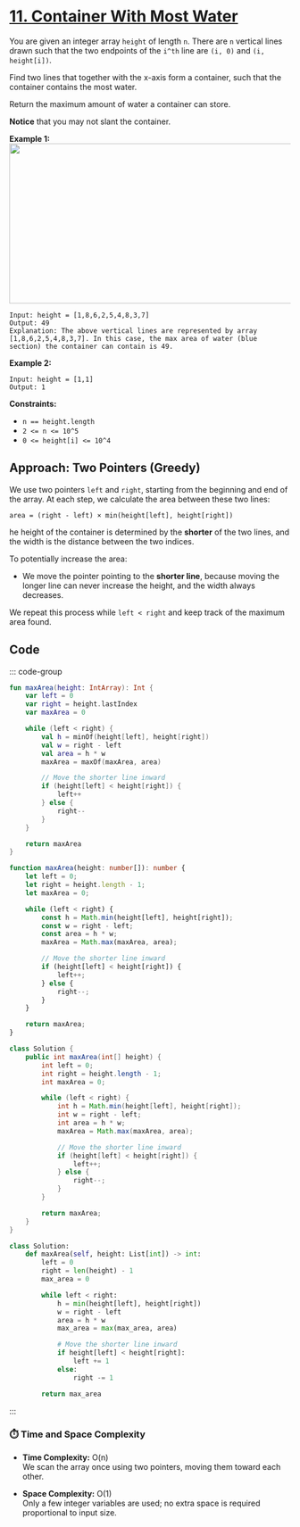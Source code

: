 # [11. Container With Most Water](https://leetcode.com/problems/container-with-most-water/description/?envType=study-plan-v2&envId=top-interview-150)

You are given an integer array <code>height</code> of length <code>n</code>. There are <code>n</code> vertical lines drawn such that the two endpoints of the <code>i^th</code> line are <code>(i, 0)</code> and <code>(i, height[i])</code>.

Find two lines that together with the x-axis form a container, such that the container contains the most water.

Return the maximum amount of water a container can store.

**Notice**  that you may not slant the container.

**Example 1:** 
<img alt="" src="https://s3-lc-upload.s3.amazonaws.com/uploads/2018/07/17/question_11.jpg" style="width: 600px; height: 287px;">

```
Input: height = [1,8,6,2,5,4,8,3,7]
Output: 49
Explanation: The above vertical lines are represented by array [1,8,6,2,5,4,8,3,7]. In this case, the max area of water (blue section) the container can contain is 49.
```

**Example 2:** 

```
Input: height = [1,1]
Output: 1
```

**Constraints:** 

- <code>n == height.length</code>
- <code>2 <= n <= 10^5</code>
- <code>0 <= height[i] <= 10^4</code>

## Approach: Two Pointers (Greedy)

We use two pointers `left` and `right`, starting from the beginning and end of the array. At each step, we calculate the area between these two lines:

```
area = (right - left) × min(height[left], height[right])
```

he height of the container is determined by the **shorter** of the two lines, and the width is the distance between the two indices.

To potentially increase the area:
- We move the pointer pointing to the **shorter line**, because moving the longer line can never increase the height, and the width always decreases.

We repeat this process while `left < right` and keep track of the maximum area found.


## Code

::: code-group

```kotlin [Kotlin]
fun maxArea(height: IntArray): Int {
    var left = 0
    var right = height.lastIndex
    var maxArea = 0

    while (left < right) {
        val h = minOf(height[left], height[right])
        val w = right - left
        val area = h * w
        maxArea = maxOf(maxArea, area)

        // Move the shorter line inward
        if (height[left] < height[right]) {
            left++
        } else {
            right--
        }
    }

    return maxArea
}
```

```typescript [TypeScript]
function maxArea(height: number[]): number {
    let left = 0;
    let right = height.length - 1;
    let maxArea = 0;

    while (left < right) {
        const h = Math.min(height[left], height[right]);
        const w = right - left;
        const area = h * w;
        maxArea = Math.max(maxArea, area);

        // Move the shorter line inward
        if (height[left] < height[right]) {
            left++;
        } else {
            right--;
        }
    }

    return maxArea;
}
```

```java [Java]
class Solution {
    public int maxArea(int[] height) {
        int left = 0;
        int right = height.length - 1;
        int maxArea = 0;

        while (left < right) {
            int h = Math.min(height[left], height[right]);
            int w = right - left;
            int area = h * w;
            maxArea = Math.max(maxArea, area);

            // Move the shorter line inward
            if (height[left] < height[right]) {
                left++;
            } else {
                right--;
            }
        }

        return maxArea;
    }
}
```

```python [Python]
class Solution:
    def maxArea(self, height: List[int]) -> int:
        left = 0
        right = len(height) - 1
        max_area = 0

        while left < right:
            h = min(height[left], height[right])
            w = right - left
            area = h * w
            max_area = max(max_area, area)

            # Move the shorter line inward
            if height[left] < height[right]:
                left += 1
            else:
                right -= 1

        return max_area
```

:::

### ⏱️ Time and Space Complexity
- **Time Complexity:** O(n)  
  We scan the array once using two pointers, moving them toward each other.

- **Space Complexity:** O(1)  
  Only a few integer variables are used; no extra space is required proportional to input size.
